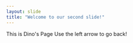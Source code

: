 ```yaml
---
layout: slide
title: "Welcome to our second slide!"
---
```

This is Dino's Page
Use the left arrow to go back!
